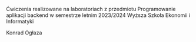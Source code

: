 Ćwiczenia realizowane na laboratoriach z przedmiotu Programowanie aplikacji backend w semestrze letnim 2023/2024 
Wyższa Szkoła Ekonomii i Informatyki

Konrad Ogłaza